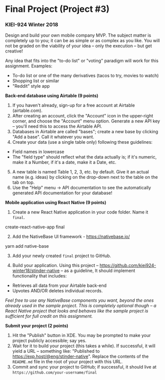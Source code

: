 # Final Project (Project #3)
### KIEI-924 Winter 2018

Design and build your own mobile company MVP. The subject matter is completely up to you; it can be as simple or as complex as you like. You will not be graded on the viability of your idea – only the execution – but get creative!

Any idea that fits into the "to-do list" or "voting" paradigm will work for this assignment. Examples:

- To-do list or one of the many derivatives (tacos to try, movies to watch)
- Shopping list or similar
- "Reddit" style app

**Back-end database using Airtable (9 points)**

1. If you haven't already, sign-up for a free account at Airtable (airtable.com).
2. After creating an account, click the "Account" icon in the upper-right corner, and choose the "Account" menu option. Generate a new API key – you'll need this to access the Airtable API.
3. Databases in Airtable are called "bases"; create a new base by clicking "Add a base". Call it whatever you want.
4. Create your data (use a single table only) following these guidelines:
  - Field names in lowercase
  - The "field type" should reflect what the data actually is; if it's numeric, make it a Number, if it's a date, make it a Date, etc.
5. A new table is named Table 1, 2, 3, etc. by default. Give it an actual name (e.g. ideas) by clicking on the drop-down next to the table on the tab on top.
6. Use the "Help" menu -> API documentation to see the automatically generated API documentation for your database!

**Mobile application using React Native (9 points)**

1. Create a new React Native application in your code folder. Name it `final`.

create-react-native-app final

2. Add the NativeBase UI framework - https://nativebase.io/

yarn add native-base

3. Add your newly created `final` project to GitHub.

4. Build your application. Using this project – https://github.com/kiei924-winter18/stinder-native – as a guideline, It should implement functionality that includes:
  - Retrieves all data from your Airtable back-end
  - Upvotes AND/OR deletes individual records. 

*Feel free to use any NativeBase components you want, beyond the ones already used in the sample project. This is completely optional though – a React Native project that looks and behaves like the sample project is sufficient for full credit on this assignment.*

**Submit your project (2 points)**

1. Hit the "Publish" button in XDE. You may be prompted to make your project publicly accessible; say yes.
2. Wait for it to build your project (this takes a while). If successful, it will yield a URL – something like: "Published to https://exp.host/@eng/stinder-native". Replace the contents of the `README.md` file in the root of your project with this URL.
3. Commit and sync your project to GitHub; if successful, it should live at `https://github.com/your-username/final`

